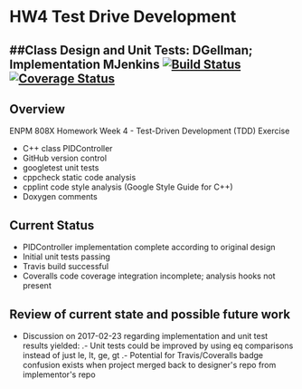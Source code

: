 # HW4 Test Drive Development
##Class Design and Unit Tests: DGellman; Implementation MJenkins
[![Build Status](https://travis-ci.org/mark1-umd/HW04-TDD-DG.svg?branch=MRJcodePIDController)](https://travis-ci.org/mark1-umd/HW04-TDD-DG)
[![Coverage Status](https://coveralls.io/repos/github/mark1-umd/HW04-TDD-DG/badge.svg?branch=MRJcodePIDController)](https://coveralls.io/github/mark1-umd/HW04-TDD-DG?branch=MRJcodePIDController)
---

## Overview

ENPM 808X Homework Week 4 - Test-Driven Development (TDD) Exercise

- C++ class PIDController
- GitHub version control
- googletest unit tests
- cppcheck static code analysis
- cpplint code style analysis (Google Style Guide for C++)
- Doxygen comments

## Current Status

- PIDController implementation complete according to original design
- Initial unit tests passing
- Travis build successful
- Coveralls code coverage integration incomplete; analysis hooks not present

## Review of current state and possible future work

- Discussion on 2017-02-23 regarding implementation and unit test results yielded:
.- Unit tests could be improved by using eq comparisons instead of just le, lt, ge, gt
.- Potential for Travis/Coveralls badge confusion exists when project merged back to designer's repo from implementor's repo


